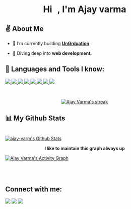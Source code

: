 <!-- <a href="#"><img width="100%" height="auto" src="https://i.imgur.com/iXuL1HG.png" height="175px"/></a> -->

<h1 align="center">Hi <img src="https://raw.githubusercontent.com/MartinHeinz/MartinHeinz/master/wave.gif" width="10px">, I'm Ajay varma</h1>

## :v: About Me

- 🔭 I’m currently building **[UnGrduation](https://github.com/unGraduation/)**

- 🌱 Diving deep into **web development.**

## 🚀 Languages and Tools I know:

<p align="left"> 
    <a href="" target="_blank"> <img src="https://upload.wikimedia.org/wikipedia/commons/thumb/archive/a/a7/20220125121206%21React-icon.svg/120px-React-icon.svg.png"/> </a>
    <a href="https://www.java.com" target="_blank"> <img src="https://img.icons8.com/color/48/000000/java-coffee-cup-logo.png"/> </a>
    <a href="https://developer.mozilla.org/en-US/docs/Web/JavaScript" target="_blank"> <img src="https://img.icons8.com/color/48/000000/javascript.png"/> </a> 
    <a href="https://www.w3schools.com/html/html_intro.asp" target="_blank"> <img src="https://img.icons8.com/color/48/000000/html-5.png"/> </a> 
    <a href="https://www.w3schools.com/css/" target="_blank"> <img src="https://img.icons8.com/color/48/000000/css3.png"/> </a> 
    <a href="https://firebase.google.com/" target="_blank"> <img src="https://img.icons8.com/color/48/000000/firebase.png"/> </a> 
    <a href="https://git-scm.com/" target="_blank"> <img src="https://img.icons8.com/color/48/000000/git.png"/> </a> 
    <a href="https://www.markdownguide.org/getting-started/"target="_blank"> <img src="https://img.icons8.com/color/48/000000/markdown.png"/> </a> 
</p>

<br/>

<p align="center">
    <a href="https://github.com/ajay-varm/github-readme-streak-stats">
        <img title="🔥 Get streak stats for your profile at git.io/streak-stats" alt="Ajay Varma's streak" src="https://github-readme-streak-stats.herokuapp.com/?user=ajay-varm&theme=black-ice&hide_border=true&stroke=0000&background=060A0CD0"/>
    </a>
</p>

## 📊 My Github Stats

  <br/>
    <a href="https://github.com/ajay-varm/github-readme-stats"><img alt="ajay-varm's Github Stats" src="https://github-readme-stats.vercel.app/api?username=ajay-varm&show_icons=true&count_private=true&theme=react&hide_border=true&bg_color=0D1117" /></a>
  <!-- <a href="https://github.com/ajay-varm/github-readme-stats"><img alt="Ajay Varma's Top Languages" src="https://github-readme-stats.vercel.app/api/top-langs/?username=ajay-varm&langs_count=8&count_private=true&layout=compact&theme=react&hide_border=true&bg_color=0D1117" /></a>
  <br/>
  <b>Note:</b> <b>Top languages is only a metric of the languages my public code consists of and doesn't reflect experience or skill level.</b> -->

 <p align="center">
 <b>I like to maintain this graph always up</b>
 </p>

<a href="https://github.com/ajay-varm/github-readme-activity-graph"><img alt="Ajay Varma's Activity Graph" src="https://activity-graph.herokuapp.com/graph?username=ajay-varm&bg_color=0D111&color=5BCDEC&line=5BCDEC&point=FFFFFF&hide_border=true" /></a>

<br/>
<br/>

## Connect with me:

<p align="left">

<a href = "https://www.linkedin.com/in/ajay-varma-852a92222?lipi=urn%3Ali%3Apage%3Ad_flagship3_profile_view_base_contact_details%3Bz27QHlyjT1SfMo%2BLbO9VqA%3D%3D"><img src="https://img.icons8.com/fluent/48/000000/linkedin.png"/></a>
<a href = "https://twitter.com/broiamajay"><img src="https://img.icons8.com/fluent/48/000000/twitter.png"/></a>
<a href = "https://www.instagram.com/ajay_bhupathiraju_/"><img src="https://img.icons8.com/fluent/48/000000/instagram-new.png"/></a>

</p>

<!-- ## ❤ Views and Followers
<a href="https://github.com/Meghna-DAS/github-profile-views-counter">
    <img src="https://komarev.com/ghpvc/?username=SubhamRaoniar28">
</a>
<a href="https://github.com/SubhamRaoniar28?tab=followers"><img src="https://img.shields.io/github/followers/SubhamRaoniar28?label=Followers&style=social" alt="GitHub Badge"></a> -->
